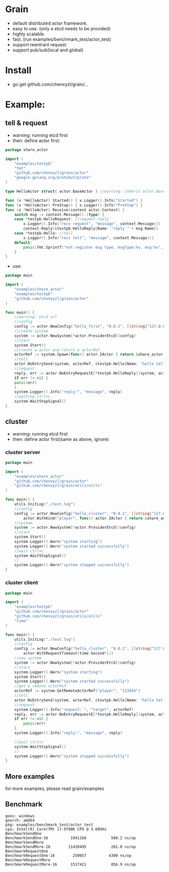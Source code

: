 # Grain
- default distributed actor framework.
- easy to use. (only a etcd needs to be provided)
- highly scalable.
- fast. (run examples/benchmark_test/actor_test)
- support reentrant request.
- support pub/sub(local and global)

# Install
- go get github.com/chenxyzl/grain/...

# Example:

## tell & request
- warning: running etcd first
- then: define actor first:
``` go file:hello_actor.go
package share_actor

import (
    "examples/testpb"
    "fmt"
    "github.com/chenxyzl/grain/actor"
    "google.golang.org/protobuf/proto"
)

type HelloActor struct{ actor.BaseActor } //warning: inherit actor.BaseActor

func (x *HelloActor) Started() { x.Logger().Info("Started") }
func (x *HelloActor) PreStop() { x.Logger().Info("PreStop") }
func (x *HelloActor) Receive(context actor.Context) {
    switch msg := context.Message().(type) {
    case *testpb.HelloRequest: //request-reply
        x.Logger().Info("recv request", "message", context.Message())
        context.Reply(&testpb.HelloReply{Name: "reply " + msg.Name})
    case *testpb.Hello: //tell
        x.Logger().Info("recv tell", "message", context.Message())
    default:
        panic(fmt.Sprintf("not register msg type, msgType:%v, msg:%v", proto.MessageName(msg), msg))
    }
}
```

- use:
``` go
package main

import (
    "examples/share_actor"
    "examples/testpb"
    "github.com/chenxyzl/grain/actor"
)

func main() {
    //warning: etcd url
    //config
    config := actor.NewConfig("hello_first", "0.0.1", []string{"127.0.0.1:2379"})
    //create system
    system := actor.NewSystem[*actor.ProviderEtcd](config)
    //start
    system.Start()
    //create a actor and return a actorRef
    actorRef := system.Spawn(func() actor.IActor { return &share_actor.HelloActor{} })
    //tell
    actor.NoEntrySend(system, actorRef, &testpb.Hello{Name: "hello tell"})
    //request
    reply, err := actor.NoEntryRequestE[*testpb.HelloReply](system, actorRef, &testpb.HelloRequest{Name: "hello request"})
    if err != nil {
    panic(err)
    }
    system.Logger().Info("reply:", "message", reply)
    //waiting ctrl+c
    system.WaitStopSignal()
}
```
## cluster
- warning: running etcd first
- then: define actor first(same as above, ignore)
### cluster server
``` go
package main

import (
	"examples/share_actor"
	"github.com/chenxyzl/grain/actor"
	"github.com/chenxyzl/grain/utils/utils"
)

func main() {
	utils.InitLog("./test.log")
	//config
	config := actor.NewConfig("hello_cluster", "0.0.1", []string{"127.0.0.1:2379"},
		actor.WithKind("player", func() actor.IActor { return &share_actor.HelloActor{} }))
	//system
	system := actor.NewSystem[*actor.ProviderEtcd](config)
	//start
	system.Start()
	system.Logger().Warn("system starting")
	system.Logger().Warn("system started successfully")
	//wait ctrl+c
	system.WaitStopSignal()
	//
	system.Logger().Warn("system stopped successfully")
}

```
### cluster client
``` go
package main

import (
	"examples/testpb"
	"github.com/chenxyzl/grain/actor"
	"github.com/chenxyzl/grain/utils/utils"
	"time"
)

func main() {
	utils.InitLog("./test.log")
	//config
	config := actor.NewConfig("hello_cluster", "0.0.1", []string{"127.0.0.1:2379"},
		actor.WithRequestTimeout(time.Second*1))
	//new system
	system := actor.NewSystem[*actor.ProviderEtcd](config)
	//start
	system.Logger().Warn("system starting")
	system.Start()
	system.Logger().Warn("system started successfully")
	//get a remote actorRef
	actorRef := system.GetRemoteActorRef("player", "123456")
	//tell
	actor.NoEntrySend(system, actorRef, &testpb.Hello{Name: "hello tell"})
	//request
	system.Logger().Info("request: ", "target", actorRef)
	reply, err := actor.NoEntryRequestE[*testpb.HelloReply](system, actorRef, &testpb.HelloRequest{Name: "xxx"})
	if err != nil {
		panic(err)
	}
	system.Logger().Info("reply:", "message", reply)

	//wait ctrl+c
	system.WaitStopSignal()
	//
	system.Logger().Warn("system stopped successfully")
}

```

## More examples
for more examples, please read grain/examples

## Benchmark
``` benchmark
goos: windows
goarch: amd64
pkg: examples/benchmark_test/actor_test
cpu: Intel(R) Core(TM) i7-9700K CPU @ 3.60GHz
BenchmarkSendOne
BenchmarkSendOne-16        	 1941168	       580.2 ns/op
BenchmarkSendMore
BenchmarkSendMore-16       	11428495	       201.0 ns/op
BenchmarkRequestOne
BenchmarkRequestOne-16     	  250057	      4390 ns/op
BenchmarkRequestMore
BenchmarkRequestMore-16    	 1517421	       856.9 ns/op
```